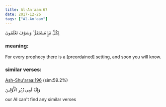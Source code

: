 ```yaml
---
title: Al-An'aam:67
date: 2017-12-26
tags: ["Al-An'aam"]
---
```

لِكُلِّ نَبَإٍ مُسْتَقَرٌّ ۚ وَسَوْفَ تَعْلَمُونَ
### meaning: 
For every prophecy there is a [preordained] setting, and soon you will know.
### similar verses: 

[Ash-Shu'araa:196](/26/196) (sim:59.2%)

وَإِنَّهُ لَفِي زُبُرِ الْأَوَّلِينَ

our AI can't find any similar verses




